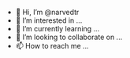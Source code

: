 - 👋 Hi, I’m @narvedtr
- 👀 I’m interested in ...
- 🌱 I’m currently learning ...
- 💞️ I’m looking to collaborate on ...
- 📫 How to reach me ...

<!---
narvedtr/narvedtr is a ✨ special ✨ repository because its `README.md` (this file) appears on your GitHub profile.
You can click the Preview link to take a look at your changes.
--->
